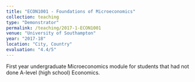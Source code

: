 ```yaml
---
title: "ECON1001 - Foundations of Microeconomics"
collection: teaching
type: "Demonstrator"
permalink: /teaching/2017-1-ECON1001
venue: "University of Southampton"
year: "2017-18"
location: "City, Country"
evaluation: "4.4/5"
---
```


First year undergraduate Microeconomics module for students that had not done A-level (high school) Economics.
